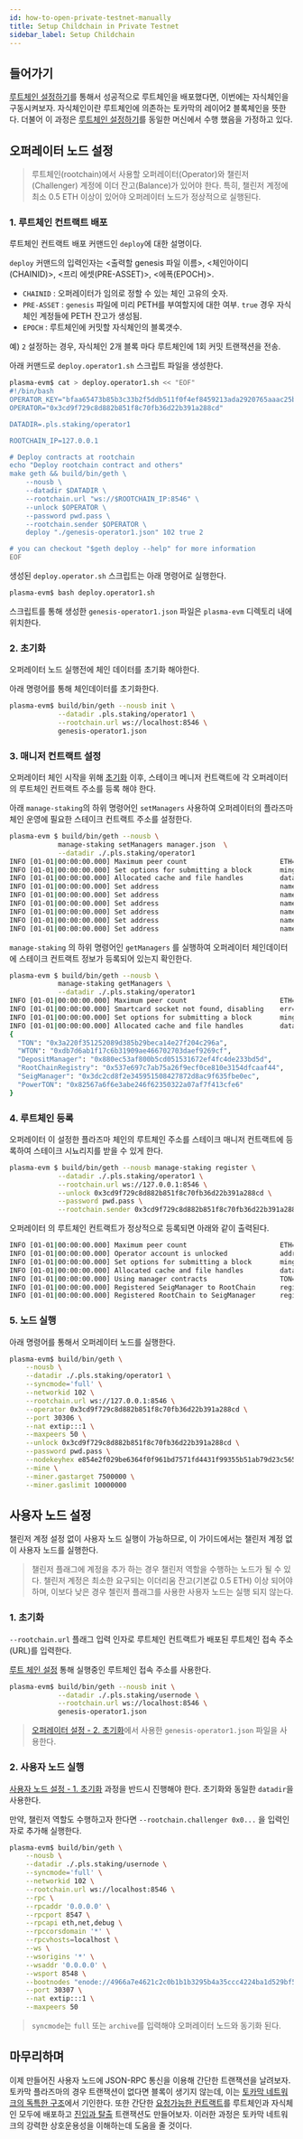 ```yaml
---
id: how-to-open-private-testnet-manually
title: Setup Childchain in Private Testnet
sidebar_label: Setup Childchain
---
```


## 들어가기

[루트체인 설정하기](how-to-open-private-testnet-rootchain)를 통해서 성공적으로 루트체인을 배포했다면, 이번에는 자식체인을 구동시켜보자. 자식체인이란 루트체인에 의존하는 토카막의 레이어2 블록체인을 뜻한다. 더불어 이 과정은 [루트체인 설정하기](how-to-open-private-testnet-rootchain)를 동일한 머신에서 수행 했음을 가정하고 있다.

## 오퍼레이터 노드 설정

> 루트체인(rootchain)에서 사용할 오퍼레이터(Operator)와 챌린저(Challenger) 계정에 이더 잔고(Balance)가 있어야 한다.
특히, 챌린저 계정에 최소 0.5 ETH 이상이 있어야 오퍼레이터 노드가 정상적으로 실행된다.

### 1. 루트체인 컨트랙트 배포

루트체인 컨트랙트 배포 커맨드인 `deploy`에 대한 설명이다.
 
`deploy` 커맨드의 입력인자는 <출력할 genesis 파일 이름>, <체인아이디(CHAINID)>, <프리 에셋(PRE-ASSET)>, <에폭(EPOCH)>.

- `CHAINID` : 오퍼레이터가 임의로 정할 수 있는 체인 고유의 숫자.
- `PRE-ASSET` : `genesis` 파일에 미리 PETH를 부여할지에 대한 여부. `true` 경우 자식체인 계정들에 PETH 잔고가 생성됨.
- `EPOCH` : 루트체인에 커밋할 자식체인의 블록갯수.

예) `2` 설정하는 경우, 자식체인 2개 블록 마다 루트체인에 1회 커밋 트랜잭션을 전송.

아래 커맨드로 `deploy.operator1.sh` 스크립트 파일을 생성한다.

```sh
plasma-evm$ cat > deploy.operator1.sh << "EOF"
#!/bin/bash
OPERATOR_KEY="bfaa65473b85b3c33b2f5ddb511f0f4ef8459213ada2920765aaac25b4fe38c5"
OPERATOR="0x3cd9f729c8d882b851f8c70fb36d22b391a288cd"

DATADIR=.pls.staking/operator1

ROOTCHAIN_IP=127.0.0.1

# Deploy contracts at rootchain
echo "Deploy rootchain contract and others"
make geth && build/bin/geth \
    --nousb \
    --datadir $DATADIR \
    --rootchain.url "ws://$ROOTCHAIN_IP:8546" \
    --unlock $OPERATOR \
    --password pwd.pass \
    --rootchain.sender $OPERATOR \
    deploy "./genesis-operator1.json" 102 true 2

# you can checkout "$geth deploy --help" for more information
EOF
```

생성된 `deploy.operator.sh` 스크립트는 아래 명령어로 실행한다.

```sh
plasma-evm$ bash deploy.operator1.sh
```

스크립트를 통해 생성한 `genesis-operator1.json` 파일은 `plasma-evm` 디렉토리 내에 위치한다.

### 2. 초기화

오퍼레이터 노드 실행전에 체인 데이터를 초기화 해야한다.

아래 명령어를 통해 체인데이터를 초기화한다.

```bash
plasma-evm$ build/bin/geth --nousb init \
            --datadir .pls.staking/operator1 \
            --rootchain.url ws://localhost:8546 \
            genesis-operator1.json
```

### 3. 매니저 컨트랙트 설정

오퍼레이터 체인 시작을 위해 [초기화](#2-초기화) 이후, 스테이크 메니저 컨트랙트에 각 오퍼레이터의 루트체인 컨트랙트 주소를 등록 해야 한다.

아래 `manage-staking`의 하위 명령어인 `setManagers` 사용하여 오퍼레이터의 플라즈마 체인 운영에 필요한 스테이크 컨트랙트 주소를 설정한다.

```bash
plasma-evm $ build/bin/geth --nousb \
            manage-staking setManagers manager.json  \
            --datadir ./.pls.staking/operator1
INFO [01-01|00:00:00.000] Maximum peer count                       ETH=50 LES=0 total=50
INFO [01-01|00:00:00.000] Set options for submitting a block       mingaspirce=1000000000 maxgasprice=100000000000 resubmit=0s
INFO [01-01|00:00:00.000] Allocated cache and file handles         database=/home/ubuntu/plasma-evm/.pls.staking/operator1/geth/stakingdata cache=16.00MiB handles=16
INFO [01-01|00:00:00.000] Set address                              name=TON addr=0x3A220f351252089D385b29beca14e27F204c296A
INFO [01-01|00:00:00.000] Set address                              name=WTON addr=0xdB7d6AB1f17c6b31909aE466702703dAEf9269Cf
INFO [01-01|00:00:00.000] Set address                              name=DepositManager addr=0x880EC53Af800b5Cd051531672EF4fc4De233bD5d
INFO [01-01|00:00:00.000] Set address                              name=RootChainRegistry addr=0x537e697c7AB75A26f9ECF0Ce810e3154dFcaaf44
INFO [01-01|00:00:00.000] Set address                              name=SeigManager       addr=0x3Dc2cd8F2E345951508427872d8ac9f635fBe0EC
INFO [01-01|00:00:00.000] Set address                              name=PowerTON          addr=0xBcDfc870Ea0C6463C6EBb2B2217a4b32B93BCFB7
```

`manage-staking` 의 하위 명령어인 `getManagers` 를 실행하여 오퍼레이터 체인데이터에 스테이크 컨트랙트 정보가 등록되어 있는지 확인한다.

```bash
plasma-evm $ build/bin/geth --nousb \
            manage-staking getManagers \
            --datadir ./.pls.staking/operator1
INFO [01-01|00:00:00.000] Maximum peer count                       ETH=50 LES=0 total=50
INFO [01-01|00:00:00.000] Smartcard socket not found, disabling    err="stat /run/pcscd/pcscd.comm: no such file or directory"
INFO [01-01|00:00:00.000] Set options for submitting a block       mingaspirce=1000000000 maxgasprice=100000000000 resubmit=0s
INFO [01-01|00:00:00.000] Allocated cache and file handles         database=/home/ubuntu/plasma-evm/.pls.staking/manager/geth/stakingdata cache=16.00MiB handles=16
{
  "TON": "0x3a220f351252089d385b29beca14e27f204c296a",
  "WTON": "0xdb7d6ab1f17c6b31909ae466702703daef9269cf",
  "DepositManager": "0x880ec53af800b5cd051531672ef4fc4de233bd5d",
  "RootChainRegistry": "0x537e697c7ab75a26f9ecf0ce810e3154dfcaaf44",
  "SeigManager": "0x3dc2cd8f2e345951508427872d8ac9f635fbe0ec",
  "PowerTON": "0x82567a6f6e3abe246f62350322a07af7f413cfe6"
}
```

### 4. 루트체인 등록

오퍼레이터 이 설정한 플라즈마 체인의 루트체인 주소를 스테이크 매니저 컨트랙트에 등록하여 스테이크 시뇨리지를 받을 수 있게 한다.

```bash
plasma-evm $ build/bin/geth --nousb manage-staking register \
            --datadir ./.pls.staking/operator1 \
            --rootchain.url ws://127.0.0.1:8546 \
            --unlock 0x3cd9f729c8d882b851f8c70fb36d22b391a288cd \
            --password pwd.pass \
            --rootchain.sender 0x3cd9f729c8d882b851f8c70fb36d22b391a288cd
```

오퍼레이터 의 루트체인 컨트랙트가 정상적으로 등록되면 아래와 같이 출력된다.

```bash
INFO [01-01|00:00:00.000] Maximum peer count                       ETH=50 LES=0 total=50
INFO [01-01|00:00:00.000] Operator account is unlocked             address=0x3cD9F729C8D882B851F8C70FB36d22B391A288CD
INFO [01-01|00:00:00.000] Set options for submitting a block       mingaspirce=1000000000 maxgasprice=100000000000 resubmit=0s
INFO [01-01|00:00:00.000] Allocated cache and file handles         database=/home/ubuntu/plasma-evm/.pls.staking/operator1/geth/stakingdata cache=16.00MiB handles=16
INFO [01-01|00:00:00.000] Using manager contracts                  TON=0x3A220f351252089D385b29beca14e27F204c296A WTON=0xdB7d6AB1f17c6b31909aE466702703dAEf9269Cf DepositManager=0x880EC53Af800b5Cd051531672EF4fc4De233bD5d RootChainRegistry=0x537e697c7AB75A26f9ECF0Ce810e3154dFcaaf44 SeigManager=0x3Dc2cd8F2E345951508427872d8ac9f635fBe0EC
INFO [01-01|00:00:00.000] Registered SeigManager to RootChain      registry=0x537e697c7AB75A26f9ECF0Ce810e3154dFcaaf44 rootchain=0x17FB80e2E16b02faC936933424305d4F29F9d5D9 seigManager=0x3Dc2cd8F2E345951508427872d8ac9f635fBe0EC tx=b546d3…fe55ed
INFO [01-01|00:00:00.000] Registered RootChain to SeigManager      registry=0x537e697c7AB75A26f9ECF0Ce810e3154dFcaaf44 rootchain=0x17FB80e2E16b02faC936933424305d4F29F9d5D9 seigManager=0x3Dc2cd8F2E345951508427872d8ac9f635fBe0EC tx=6904c9…bc07a5
```

### 5. 노드 실행

아래 명령어를 통해서 오퍼레이터 노드를 실행한다.

```bash
plasma-evm$ build/bin/geth \
    --nousb \
    --datadir ./.pls.staking/operator1 \
    --syncmode='full' \
    --networkid 102 \
    --rootchain.url ws://127.0.0.1:8546 \
    --operator 0x3cd9f729c8d882b851f8c70fb36d22b391a288cd \
    --port 30306 \
    --nat extip:::1 \
    --maxpeers 50 \
    --unlock 0x3cd9f729c8d882b851f8c70fb36d22b391a288cd \
    --password pwd.pass \
    --nodekeyhex e854e2f029be6364f0f961bd7571fd4431f99355b51ab79d23c56506f5f1a7c3 \
    --mine \
    --miner.gastarget 7500000 \
    --miner.gaslimit 10000000
```

## 사용자 노드 설정

챌린저 계정 설정 없이 사용자 노드 실행이 가능하므로, 이 가이드에서는 챌린저 계정 없이 사용자 노드를 실행한다.

> 챌린저 플래그에 계정을 추가 하는 경우 챌린저 역할을 수행하는 노드가 될 수 있다. 챌린저 계정은 최소한 요구되는 이더리움 잔고(기본값 0.5 ETH) 이상 되어야 하며, 이보다 낮은 경우 첼린저 플래그를 사용한 사용자 노드는 실행 되지 않는다.

### 1. 초기화

`--rootchain.url` 플래그 입력 인자로 루트체인 컨트랙트가 배포된 루트체인 접속 주소(URL)를 입력한다.

[루트 체인 설정](how-to-open-private-testnet-rootchain#루트-체인-설정) 통해 실행중인 루트체인 접속 주소를 사용한다.

```bash
plasma-evm$ build/bin/geth --nousb init \
            --datadir ./.pls.staking/usernode \
            --rootchain.url ws://localhost:8546 \
            genesis-operator1.json
```

> [오퍼레이터 설정 - 2. 초기화](how-to-open-private-testnet-manually#2-초기화)에서 사용한 `genesis-operator1.json` 파일을 사용한다.

### 2. 사용자 노드 실행

[사용자 노드 설정 - 1. 초기화](how-to-open-private-testnet-manually#1-초기화) 과정을 반드시 진행해야 한다. 초기화와 동일한 `datadir`을 사용한다.

만약, 챌린저 역할도 수행하고자 한다면 `--rootchain.challenger 0x0...` 을 입력인자로 추가해 실행한다.

```bash
plasma-evm$ build/bin/geth \
    --nousb \
    --datadir ./.pls.staking/usernode \
    --syncmode='full' \
    --networkid 102 \
    --rootchain.url ws://localhost:8546 \
    --rpc \
    --rpcaddr '0.0.0.0' \
    --rpcport 8547 \
    --rpcapi eth,net,debug \
    --rpccorsdomain '*' \
    --rpcvhosts=localhost \
    --ws \
    --wsorigins '*' \
    --wsaddr '0.0.0.0' \
    --wsport 8548 \
    --bootnodes "enode://4966a7e4621c2c0b1b1b3295b4a35ccc4224ba1d529bf5aa2323e4650f6075bd5eb6618372b2579965819347307f1f97315ce91b09ca342d60c2e98ad88db9f3@127.0.0.1:30306" \
    --port 30307 \
    --nat extip:::1 \
    --maxpeers 50
```

> `syncmode`는 `full` 또는 `archive`를 입력해야 오퍼레이터 노드와 동기화 된다.

## 마무리하며

이제 만들어진 사용자 노드에 JSON-RPC 통신을 이용해 간단한 트랜잭션을 날려보자. 토카막 플라즈마의 경우 트랜잭션이 없다면 블록이 생기지 않는데, 이는 [토카막 네트워크의 독특한 구조](https://docs.tokamak.network/docs/ko/learn/advanced/plasma-evm-architecture)에서 기인한다. 또한 간단한 [요청가능한 컨트랙트](https://docs.tokamak.network/docs/ko/learn/advanced/examples-and-best-practices#requestablesimpletoken)를 루트체인과 자식체인 모두에 배포하고 [진입과 탈출](https://docs.tokamak.network/docs/ko/learn/basic/enter-and-exit) 트랜잭션도 만들어보자. 이러한 과정은 토카막 네트워크의 강력한 상호운용성을 이해하는데 도움을 줄 것이다.

<!--### 설정 완료 후 구조도![자식 체인 설정 완료 후 개요도](assets/guides_private_testnet_manually.png)-->
